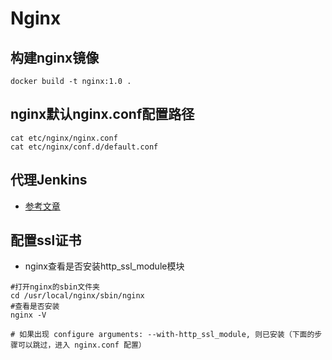 # Nginx

## 构建nginx镜像

```shell
docker build -t nginx:1.0 .
```

## nginx默认nginx.conf配置路径

```shell
cat etc/nginx/nginx.conf
cat etc/nginx/conf.d/default.conf
```

## 代理Jenkins

- [参考文章](http://t.csdn.cn/CUODV)

## 配置ssl证书

- nginx查看是否安装http_ssl_module模块

```shell
#打开nginx的sbin文件夹
cd /usr/local/nginx/sbin/nginx
#查看是否安装
nginx -V

# 如果出现 configure arguments: --with-http_ssl_module, 则已安装（下面的步骤可以跳过，进入 nginx.conf 配置）

```
